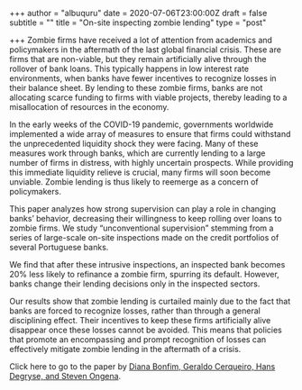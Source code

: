 +++
author = "albuquru"
date = 2020-07-06T23:00:00Z
draft = false
subtitle = ""
title = "On-site inspecting zombie lending"
type = "post"

+++
Zombie firms have received a lot of attention from academics and policymakers in the aftermath of the last global financial crisis. These are firms that are non-viable, but they remain artificially alive through the rollover of bank loans. This typically happens in low interest rate environments, when banks have fewer incentives to recognize losses in their balance sheet. By lending to these zombie firms, banks are not allocating scarce funding to firms with viable projects, thereby leading to a misallocation of resources in the economy.

In the early weeks of the COVID-19 pandemic, governments worldwide implemented a wide array of measures to ensure that firms could withstand the unprecedented liquidity shock they were facing. Many of these measures work through banks, which are currently lending to a large number of firms in distress, with highly uncertain prospects. While providing this immediate liquidity relieve is crucial, many firms will soon become unviable. Zombie lending is thus likely to reemerge as a concern of policymakers.

This paper analyzes how strong supervision can play a role in changing banks’ behavior, decreasing their willingness to keep rolling over loans to zombie firms. We study “unconventional supervision” stemming from a series of large-scale on-site inspections made on the credit portfolios of several Portuguese banks.

We find that after these intrusive inspections, an inspected bank becomes 20% less likely to refinance a zombie firm, spurring its default. However, banks change their lending decisions only in the inspected sectors.

Our results show that zombie lending is curtailed mainly due to the fact that banks are forced to recognize losses, rather than through a general disciplining effect. Their incentives to keep these firms artificially alive disappear once these losses cannot be avoided. This means that policies that promote an encompassing and prompt recognition of losses can effectively mitigate zombie lending in the aftermath of a crisis.

Click here to go to the paper by [Diana Bonfim, Geraldo Cerqueiro, Hans Degryse, and Steven Ongena](https://papers.ssrn.com/sol3/papers.cfm?abstract_id=3530574).
